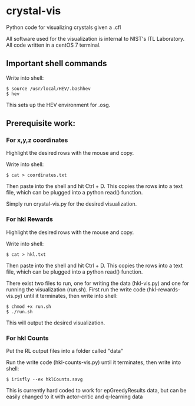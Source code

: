 # crystal-vis

Python code for visualizing crystals given a .cfl

All software used for the visualization is internal to NIST's ITL Laboratory.
All code written in a centOS 7 terminal.

## Important shell commands
Write into shell:
```shell
$ source /usr/local/HEV/.bashhev
$ hev
```
This sets up the HEV environment for .osg.

## Prerequisite work:
### For x,y,z coordinates
Highlight the desired rows with the mouse and copy.

Write into shell:
```shell
$ cat > coordinates.txt
```
Then paste into the shell and hit Ctrl + D. 
This copies the rows into a text file, which can be plugged into a python read() function.

Simply run crystal-vis.py for the desired visualization. 
### For hkl Rewards
Highlight the desired rows with the mouse and copy.

Write into shell:
```shell
$ cat > hkl.txt
```
Then paste into the shell and hit Ctrl + D. 
This copies the rows into a text file, which can be plugged into a python read() function.

There exist two files to run, one for writing the data (hkl-vis.py) and one for running the visualization (run.sh).
First run the write code (hkl-rewards-vis.py) until it terminates, then write into shell:
```shell
$ chmod +x run.sh
$ ./run.sh
```
This will output the desired visualization. 

### For hkl Counts
Put the RL output files into a folder called "data"

Run the write code (hkl-counts-vis.py) until it terminates, then write into shell:
```shell
$ irisfly --ex hklCounts.savg
```
This is currently hard coded to work for epGreedyResults data, but can be easily changed to it with actor-critic and q-learning data
